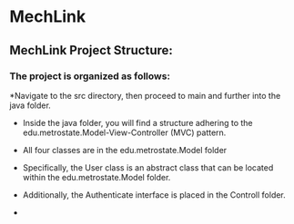 # MechLink 
##  MechLink Project Structure:

### The project is organized as follows:

*Navigate to the src directory, then proceed to main and further into the java folder.

* Inside the java folder, you will find a structure adhering to the edu.metrostate.Model-View-Controller (MVC) pattern.
* All four classes are in the edu.metrostate.Model folder
* Specifically, the User class is an abstract class that can be located within the edu.metrostate.Model folder.

* Additionally, the Authenticate interface is placed in the Controll folder.
* 